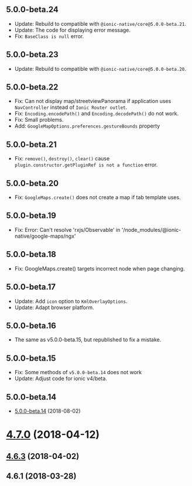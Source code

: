 ## 5.0.0-beta.24

  - Update: Rebuild to compatible with `@ionic-native/core@5.0.0-beta.21`.
  - Update: The code for displaying error message.
  - Fix: `BaseClass is null` error.

## 5.0.0-beta.23
  - Update: Rebuild to compatible with `@ionic-native/core@5.0.0-beta.20`.

## 5.0.0-beta.22
  - Fix: Can not display map/streetviewPanorama if application uses `NavController` instead of `Ionic Router outlet`.
  - Fix: `Encoding.encodePath()` and `Encoding.decodePath()` do not work.
  - Fix: Small problems.
  - Add: `GoogleMapOptions.preferences.gestureBounds` property

## 5.0.0-beta.21
  - Fix: `remove()`, `destroy()`, `clear()` cause `plugin.constructor.getPluginRef is not a function` error.

## 5.0.0-beta.20
  - Fix: `GoogleMaps.create()` does not create a map if tab template uses.


## 5.0.0-beta.19
  - Fix: Error: Can't resolve 'rxjs/Observable' in '/node_modules/@ionic-native/google-maps/ngx'

## 5.0.0-beta.18
  - Fix: GoogleMaps.create() targets incorrect node when page changing.


## 5.0.0-beta.17
  - Update: Add `icon` option to `KmlOverlayOptions`.
  - Update: Adapt browser platform.

## 5.0.0-beta.16
  - The same as v5.0.0-beta.15, but republished to fix a mistake.

## 5.0.0-beta.15
  - Fix: Some methods of `v5.0.0-beta.14` does not work
  - Update: Adjust code for ionic v4/beta.

## 5.0.0-beta.14
  - [5.0.0-beta.14](https://github.com/ionic-team/ionic-native/compare/v4.7.0...v5.0.0-beta.14) (2018-08-02)



<a name="4.7.0"></a>
# [4.7.0](https://github.com/ionic-team/ionic-native/compare/v4.6.3...v4.7.0) (2018-04-12)



<a name="4.6.3"></a>
## [4.6.3](https://github.com/ionic-team/ionic-native/compare/v4.6.1...v4.6.3) (2018-04-02)



<a name="4.6.1"></a>
## 4.6.1 (2018-03-28)
